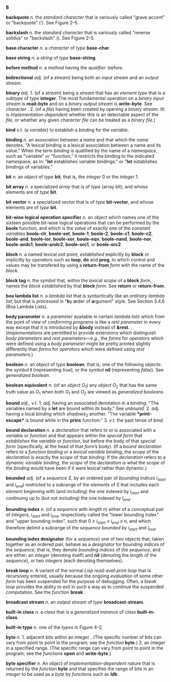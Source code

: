 **B** 

**backquote** *n.* the *standard character* that is variously called "grave accent" or  "backquote" (‘). See Figure 2–5. 

**backslash** *n.* the *standard character* that is variously called "reverse solidus" or "backslash" (\). See Figure 2–5. 

**base character** *n.* a *character* of *type* **base-char**. 

**base string** *n.* a *string* of *type* **base-string**. 

**before method** *n.* a *method* having the *qualifier* :before. 

**bidirectional** *adj.* (of a *stream*) being both an *input stream* and an *output stream*. 

**binary** *adj.* 1. (of a *stream*) being a *stream* that has an *element type* that is a *subtype* of *type* **integer**. The most fundamental operation on a *binary input stream* is **read-byte** and on a *binary output stream* is **write-byte**. See *character* . 2. (of a *file*) having been created by opening a *binary stream*. (It is *implementation-dependent* whether this is an detectable aspect of the *file*, or whether any given *character file* can be treated as a *binary file*.) 

**bind** *v.t.* (a *variable*) to establish a *binding* for the *variable*. 

**binding** *n.* an association between a *name* and that which the *name* denotes. "A lexical binding is a lexical association between a name and its value." When the term *binding* is qualified by the name of a *namespace*, such as "variable" or "function," it restricts the binding to the indicated namespace, as in: "**let** establishes variable bindings." or "**let** establishes bindings of variables." 

**bit** *n.* an *object* of *type* **bit**; that is, the *integer* 0 or the *integer* 1. 

**bit array** *n.* a specialized *array* that is of *type* (array bit), and whose elements are of *type* **bit**. 

**bit vector** *n.* a specialized *vector* that is of *type* **bit-vector**, and whose elements are of *type* **bit**. 

**bit-wise logical operation specifier** *n.* an *object* which names one of the sixteen possible bit-wise logical operations that can be performed by the **boole** function, and which is the *value* of exactly one of the *constant variables* **boole-clr**, **boole-set**, **boole-1**, **boole-2**, **boole-c1**, **boole-c2**, **boole-and**, **boole-ior**, **boole-xor**, **boole-eqv**, **boole-nand**, **boole-nor**, **boole-andc1**, **boole-andc2**, **boole-orc1**, or **boole-orc2**. 

**block** *n.* a named lexical *exit point*, *established* explicitly by **block** or implicitly by *operators* such as **loop**, **do** and **prog**, to which control and values may be transfered by using a **return-from** *form* with the name of the *block*. 

**block tag** *n.* the *symbol* that, within the *lexical scope* of a **block** *form*, names the *block established* by that **block** *form*. See **return** or **return-from**. 

**boa lambda list** *n.* a *lambda list* that is syntactically like an *ordinary lambda list*, but that is processed in "**b**y **o**rder of **a**rgument" style. See Section 3.4.6 (Boa Lambda Lists). 

**body parameter** *n.* a *parameter* available in certain *lambda lists* which from the point of view of *conforming programs* is like a *rest parameter* in every way except that it is introduced by **&amp;body** instead of **&amp;rest**. (*Implementations* are permitted to provide extensions which distinguish *body parameters* and *rest parameters*—*e.g.*, the *forms* for *operators* which were defined using a *body parameter* might be pretty printed slightly differently than *forms* for *operators* which were defined using *rest parameters*.) 

**boolean** *n.* an *object* of *type* **boolean**; that is, one of the following *objects*: the symbol **t** (representing *true*), or the symbol **nil** (representing *false*). See *generalized boolean*. 

**boolean equivalent** *n.* (of an *object O*<sub>1</sub>) any *object O*<sub>2</sub> that has the same truth value as *O*<sub>1</sub> when both *O*<sub>1</sub> and *O*<sub>2</sub> are viewed as *generalized booleans*. 

**bound** *adj.*, *v.t.* 1. *adj.* having an associated denotation in a *binding*. "The variables named by a **let** are bound within its body." See *unbound*. 2. *adj.* having a local *binding* which *shadows*<sub>2</sub> another. "The variable **\*print-escape\*** is bound while in the **princ** function." 3. *v.t.* the past tense of *bind*. 

**bound declaration** *n.* a *declaration* that refers to or is associated with a *variable* or *function* and that appears within the *special form* that *establishes* the *variable* or *function*, but before the body of that *special form* (specifically, at the head of that *form*’s body). (If a *bound declaration* refers to a *function binding* or a *lexical variable binding*, the *scope* of the *declaration* is exactly the *scope* of that *binding*. If the  *declaration* refers to a *dynamic variable binding*, the *scope* of the *declaration* is what the *scope* of the *binding* would have been if it were lexical rather than dynamic.) 

**bounded** <i>adj.</i> (of a <i>sequence S</i>, by an ordered pair of <i>bounding indices i<sub>start</sub></i> and <i>i<sub>end</sub></i>) restricted to a subrange of the <i>elements</i> of <i>S</i> that includes each <i>element</i> beginning with (and including) the one indexed by <i>i<sub>start</sub></i> and continuing up to (but not including) the one indexed by <i>i<sub>end</sub></i>. 

**bounding index** <i>n.</i> (of a <i>sequence</i> with <i>length n</i>) either of a conceptual pair of <i>integers</i>, <i>i<sub>start</sub></i> and <i>i<sub>end</sub></i>, respectively called the "lower bounding index" and "upper bounding index", such that 0 <i>≤ i<sub>start</sub> ≤ i<sub>end</sub> ≤ n</i>, and which therefore delimit a subrange of the <i>sequence bounded</i> by <i>i<sub>start</sub></i> and <i>i<sub>end</sub></i>. 

**bounding index designator** (for a *sequence*) one of two *objects* that, taken together as an ordered pair, behave as a *designator* for *bounding indices* of the *sequence*; that is, they denote *bounding indices* of the *sequence*, and are either: an *integer* (denoting itself) and **nil** (denoting the *length* of the *sequence*), or two *integers* (each denoting themselves). 

**break loop** *n.* A variant of the normal *Lisp read-eval-print loop* that is recursively entered, usually because the ongoing *evaluation* of some other *form* has been suspended for the purpose of debugging. Often, a *break loop* provides the ability to exit in such a way as to continue the suspended computation. See the *function* **break**. 

**broadcast stream** *n.* an *output stream* of *type* **broadcast-stream**. 

**built-in class** *n.* a *class* that is a *generalized instance* of *class* **built-in-class**. 

**built-in type** *n.* one of the *types* in Figure 4–2. 

**byte** *n.* 1. adjacent bits within an *integer* . (The specific number of bits can vary from point to point in the program; see the *function* **byte**.) 2. an integer in a specified range. (The specific range can vary from point to point in the program; see the *functions* **open** and **write-byte**.) 

**byte specifier** *n.* An *object* of *implementation-dependent* nature that is returned by the *function* **byte** and that specifies the range of bits in an *integer* to be used as a *byte* by *functions* such as **ldb**. 

